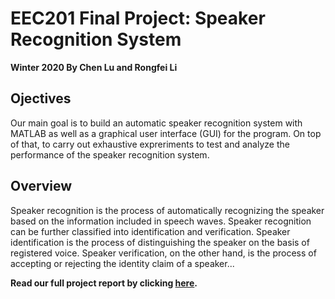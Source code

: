 # EEC201 Final Project: Speaker Recognition System
**Winter 2020 By Chen Lu and Rongfei Li**

## Ojectives ##
Our main goal is to build an automatic speaker recognition system with MATLAB as well as a graphical user interface (GUI) for the program. On top of that, to carry out exhaustive expreriments to test and analyze the performance of the speaker recognition system.
## Overview ##
Speaker recognition is the process of automatically recognizing the speaker based on the information included in speech waves. Speaker recognition can be further classified into identification and verification. Speaker identification is the process of distinguishing the speaker on the basis of registered voice. Speaker verification, on the other hand, is the process of accepting or rejecting the identity claim of a speaker...

**Read our full project report by clicking [here](Project_Report.pdf).**
